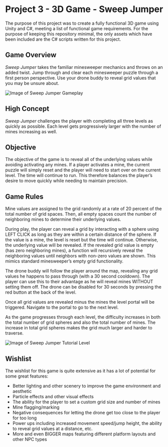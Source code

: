 # Project 3 - 3D Game - Sweep Jumper
The purpose of this project was to create a fully functional 3D game using Unity and C#, meeting a list of functional game requirements. For the purpose of keeping this repository minimal, the only assets which have been included are the C# scripts written for this project.

## Game Overview
*Sweep Jumper* takes the familiar minesweeper mechanics and throws on an added twist. Jump through and clear each minesweeper puzzle through a first person perspective. Use your drone buddy to reveal grid values that you may be unsure about.

![Image of Sweep Jumper Gameplay](https://github.com/andrewhinshaw/cs-583-game-programming/blob/main/Project%203/Images/gameplay.png)

## High Concept
*Sweep Jumper* challenges the player with completing all three levels as quickly as possible. Each level gets progressively larger with the number of mines increasing as well.

## Objective
The objective of the game is to reveal all of the underlying values while avoiding activating any mines. If a player activates a mine, the current puzzle will simply reset and the player will need to start over on the current level. The time will continue to run. This therefore balances the player’s desire to move quickly while needing to maintain precision.

## Game Rules
Mine values are assigned to the grid randomly at a rate of 20 percent of the total number of grid spaces. Then, all empty spaces count the number of neighboring mines to determine their underlying values.

During play, the player can reveal a grid by interacting with a sphere using LEFT CLICK as long as they are within a certain distance of the sphere. If the value is a mine, the level is reset but the time will continue. Otherwise, the underlying value will be revealed. If the revealed grid value is empty (has zero neighboring mines), a function will recursively reveal the neighboring values until neighbors with non-zero values are shown. This mimics standard minesweeper’s empty grid functionality.

The drone buddy will follow the player around the map, revealing any grid values he happens to pass through (with a 30 second cooldown). The player can use this to their advantage as he will reveal mines WITHOUT setting them off. The drone can be disabled for 30 seconds by pressing the red button at the back of the level.

Once all grid values are revealed minus the mines the level portal will be triggered. Navigate to the portal to go to the next level.

As the game progresses through each level, the difficulty increases in both the total number of grid spheres and also the total number of mines. The increase in total grid spheres makes the grid much larger and harder to traverse.

![Image of Sweep Jumper Tutorial Level](https://github.com/andrewhinshaw/cs-583-game-programming/blob/main/Project%203/Images/tut.png)

## Wishlist
The wishlist for this game is quite extensive as it has a lot of potential for some great features:
- Better lighting and other scenery to improve the game environment and aesthetic
- Particle effects and other visual effects
- The ability for the player to set a custom grid size and number of mines
- Mine flagging/marking
- Negative consequences for letting the drone get too close to the player for too long
- Power ups including increased movement speed/jump height, the ability to reveal grid values at a distance, etc.
- More and even BIGGER maps featuring different platform layouts and other NPC types
